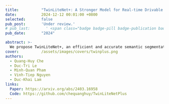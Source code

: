 ```yaml
---
title:          "TwinLiteNet+: A Stronger Model for Real-time Drivable Area and Lane Segmentation"
date:           2024-12-12 00:01:00 +0800
selected:       false
pub_post:       'Under review.'
# pub_last:       ' <span class="badge badge-pill badge-publication badge-success">Spotlight</span>'
pub_date:       "2024"

abstract: >-
  We propose TwinLiteNet+, an efficient and accurate semantic segmentation model tailored for autonomous driving tasks like drivable area and lane segmentation. With significantly reduced computational cost and strong performance across multiple configurations, TwinLiteNet+ outperforms existing SOTA models while being highly suitable for embedded deployment.
cover:          /assets/images/covers/twinplus.png
authors:
  - Quang-Huy Che
  - Duc-Tri Le
  - Minh-Quan Pham
  - Vinh-Tiep Nguyen
  - Duc-Khai Lam
links:
  Paper: https://arxiv.org/abs/2403.16958
  Code: https://github.com/chequanghuy/TwinLiteNetPlus
---
```


